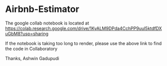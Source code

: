 # Airbnb-Estimator

The google collab notebook is located at
https://colab.research.google.com/drive/1KyALM9DPda4CchPP9uul5ktdfDXuGbM8?usp=sharing

If the notebook is taking too long to render, please use the above link to find the code in Collaboratory

Thanks,
Ashwin Gadupudi

